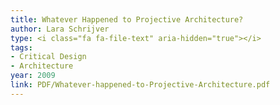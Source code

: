 ```yaml
---
title: Whatever Happened to Projective Architecture?
author: Lara Schrijver
type: <i class="fa fa-file-text" aria-hidden="true"></i>
tags:
- Critical Design
- Architecture
year: 2009
link: PDF/Whatever-happened-to-Projective-Architecture.pdf
---
```

